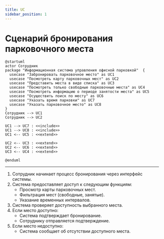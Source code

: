 ```yaml
---
title: UC
sidebar_position: 1
---
```


# Сценарий бронирования парковочного места

```plantuml
@startuml
actor Сотрудник
package "Информационная система управления офисной парковкой"  {
  usecase "Забронировать парковочное место" as UC1
  usecase "Посмотреть карту парковочных мест" as UC2
  usecase "Представить места в виде списка" as UC3
  usecase "Посмотреть только свободные парковочные места" as UC4
  usecase "Посмотреть информацию о периоде занятости места" as UC5
  usecase "Осуществить поиск по месту" as UC6
  usecase "Указать время парковки" as UC7
  usecase "Указать парковочное место" as UC8
}
Сотрудник --> UC1
Сотрудник --> UC2

UC1 --> UC7 : <<include>>
UC1 --> UC8 : <<include>>
UC1 <-- UC5 : <<extend>>

UC2 <-- UC3 : <<extend>>
UC2 <-- UC6 : <<extend>>
UC3 <-- UC4 : <<extend>>

@enduml
```

---

1. Сотрудник начинает процесс бронирования через интерфейс системы.
2. Система предоставляет доступ к следующим функциям:
   - Просмотр карты парковочных мест.
   - Фильтрация мест (свободные, занятые).
   - Указание временных интервалов.
3. Система проверяет доступность выбранного места.
4. Если место доступно:
   - Система подтверждает бронирование.
   - Сотруднику отправляется подтверждение.
5. Если место недоступно:
   - Система сообщает об отсутствии доступного места.
